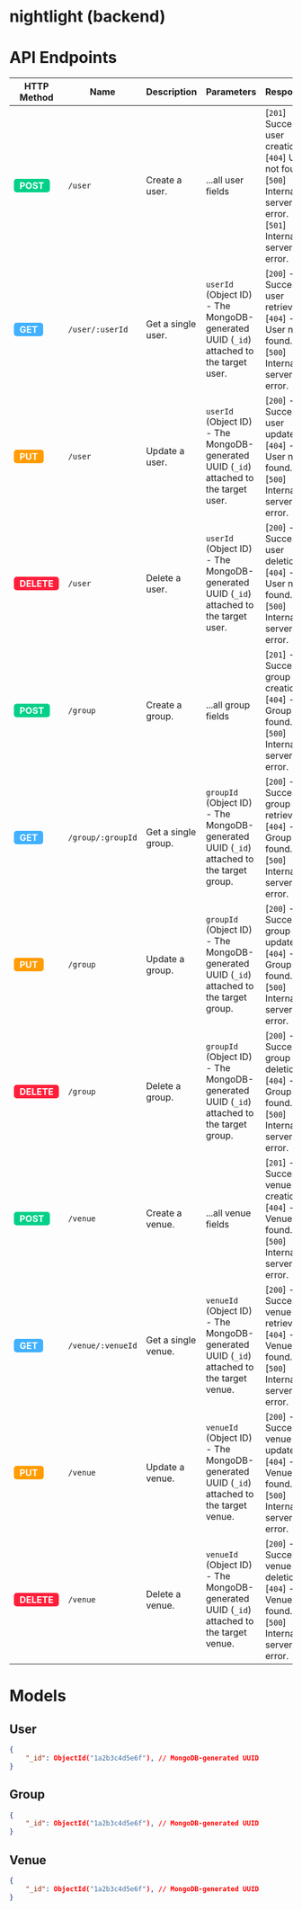 # nightlight (backend)

<style>
    GET, POST, PUT, DELETE {
        border-radius: 5px;
        padding: 2px 10px;
        color: white;
        font-weight: bold;
    }
    GET {
        background-color: #41b1ff;
    }
    GET::before {
        content: "GET";
    }
    POST {
        background-color: #00d089;
    }
    POST::before {
        content: "POST";
    }
    PUT {
        background-color: #ff9c00;
    }
    PUT::before {
        content: "PUT";
    }
    DELETE {
        background-color: #ff1f3a;
    }
    DELETE::before {
        content: "DELETE";
    }
</style>

# API Endpoints
| HTTP Method | Name | Description | Parameters | Responses |
| - | - | - | - | - |
| <POST /> | `/user` | Create a user. | ...all user fields | [`201`] Successful user creation. <br> [`404`] User not found. <br> [`500`] Internal server error. <br> [`501`] Internal server error. |
| <GET /> | `/user/:userId` | Get a single user. | `userId` (Object ID) - The MongoDB-generated UUID (`_id`) attached to the target user. | [`200`] - Successful user retrieval. <br> [`404`] - User not found. <br> [`500`] Internal server error. |
| <PUT /> | `/user` | Update a user. | `userId` (Object ID) - The MongoDB-generated UUID (`_id`) attached to the target user. | [`200`] - Successful user update. <br> [`404`] - User not found. <br> [`500`] Internal server error. |
| <DELETE /> | `/user` | Delete a user. | `userId` (Object ID) - The MongoDB-generated UUID (`_id`) attached to the target user. | [`200`] - Successful user deletion. <br> [`404`] - User not found. <br> [`500`] Internal server error. |
| <POST /> | `/group` | Create a group. | ...all group fields | [`201`] - Successful group creation. <br> [`404`] - Group not found. <br> [`500`] Internal server error. |
| <GET /> | `/group/:groupId` | Get a single group. | `groupId` (Object ID) - The MongoDB-generated UUID (`_id`) attached to the target group. | [`200`] - Successful group retrieval. <br> [`404`] - Group not found. <br> [`500`] Internal server error. |
| <PUT /> | `/group` | Update a group. | `groupId` (Object ID) - The MongoDB-generated UUID (`_id`) attached to the target group. | [`200`] - Successful group update. <br> [`404`] - Group not found. <br> [`500`] Internal server error. |
| <DELETE /> | `/group` | Delete a group. | `groupId` (Object ID) - The MongoDB-generated UUID (`_id`) attached to the target group. | [`200`] - Successful group deletion. <br> [`404`] - Group not found. <br> [`500`] Internal server error. |
| <POST /> | `/venue` | Create a venue. | ...all venue fields | [`201`] - Successful venue creation. <br> [`404`] - Venue not found. <br> [`500`] Internal server error. |
| <GET /> | `/venue/:venueId` | Get a single venue. | `venueId` (Object ID) - The MongoDB-generated UUID (`_id`) attached to the target venue. | [`200`] - Successful venue retrieval. <br> [`404`] - Venue not found. <br> [`500`] Internal server error. |
| <PUT /> | `/venue` | Update a venue. | `venueId` (Object ID) - The MongoDB-generated UUID (`_id`) attached to the target venue. | [`200`] - Successful venue update. <br> [`404`] - Venue not found. <br> [`500`] Internal server error. |
| <DELETE /> | `/venue` | Delete a venue. | `venueId` (Object ID) - The MongoDB-generated UUID (`_id`) attached to the target venue. | [`200`] - Successful venue deletion. <br> [`404`] - Venue not found. <br> [`500`] Internal server error. |

# Models
## User
```json
{
    "_id": ObjectId("1a2b3c4d5e6f"), // MongoDB-generated UUID
}
```

## Group
```json
{
    "_id": ObjectId("1a2b3c4d5e6f"), // MongoDB-generated UUID
}
```

## Venue
```json
{
    "_id": ObjectId("1a2b3c4d5e6f"), // MongoDB-generated UUID
}
```
